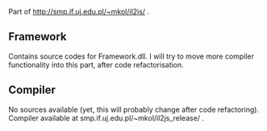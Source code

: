 Part of http://smp.if.uj.edu.pl/~mkol/il2js/ .

## Framework

Contains source codes for Framework.dll. I will try to move more compiler functionality into this part, after code refactorisation.

## Compiler

No sources available (yet, this will probably change after code refactoring). Compiler available at smp.if.uj.edu.pl/~mkol/il2js_release/ .